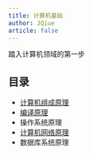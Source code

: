 ```yaml
---
title: 计算机基础
author: JQiue
article: false
---
```


踏入计算机领域的第一步

## 目录

- [计算机组成原理](./organization/basic)
- [编译原理](./compile/basic)
- 操作系统原理
- [计算机网络原理](./network/basic)
- 数据库系统原理
